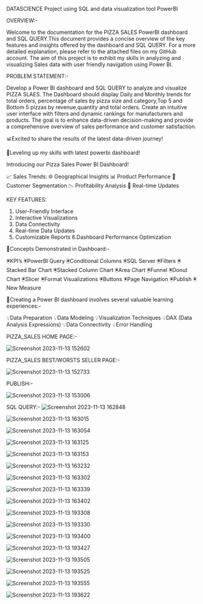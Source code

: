 DATASCIENCE Project using SQL and data visualization tool PowerBI

OVERVIEW:-


Welcome to the documentation for the PIZZA SALES PowerBI dashboard and SQL QUERY.This document provides a concise overview of the key features and insights offered by the dashboard and SQL QUERY. For a more detailed explanation, please refer to the attached files on my GitHub account. The aim of this project is to exhibit my skills in analyzing and visualizing Sales data with user friendly navigation using Power BI.

PROBLEM STATEMENT:-


Develop a Power BI dashboard and SQL QUERY to analyze and visualize PIZZA SLAES. The Dashboard should display Daily and Monthly trends for total orders, percentage of sales by pizza size and category,Top 5 and Bottom 5 pizzas by revenue,quantity and total orders. Create an intuitive user interface with filters and dynamic rankings for manufacturers and products. The goal is to enhance data-driven decision-making and provide a comprehensive overview of sales performance and customer satisfaction.


📊Excited to share the results of the latest data-driven journey!


📍Leveling up my skills with latest powerbi dashboard!


Introducing our Pizza Sales Power BI Dashboard! 


📈 Sales Trends: 
🌐 Geographical Insights
📊 Product Performance
👥 Customer Segmentation
📉 Profitability Analysis
🚀 Real-time Updates


KEY FEATURES:


1. User-Friendly Interface
2. Interactive Visualizations
3. Data Connectivity
4. Real-time Data Updates
5. Customizable Reports
6.Dashboard Performance Optimization


🚨Concepts Demonstrated in Dashboard:-


🖲KPI’s
🖲PowerBI Query
🖲Conditional Columns
🖲SQL Server
🖲Filters
🖲Stacked Bar Chart
🖲Stacked Column Chart
🖲Area Chart
🖲Funnel
🖲Donut Chart
🖲Slicer
🖲Format Visualizations 
🖲Buttons
🖲Page Navigation
🖲Publish
🖲New Measure


🚀Creating a Power BI dashboard involves several valuable learning experiences:-


💡Data Preparation
💡Data Modeling
💡Visualization Techniques 
💡DAX (Data Analysis Expressions)
💡Data Connectivity
💡Error Handling


PIZZA_SALES HOME PAGE:-


![Screenshot 2023-11-13 152602](https://github.com/Shreyayadawar25/Pizza_Sales_Data_Science_Project/assets/118647524/a102cd58-b5c6-4bc0-a220-675c4bb9081f)

PIZZA_SALES BEST/WORSTS SELLER PAGE:-

![Screenshot 2023-11-13 152733](https://github.com/Shreyayadawar25/Pizza_Sales_Data_Science_Project/assets/118647524/8d6820c9-6fc7-489d-99f6-db02ab407625)

PUBLISH:-

![Screenshot 2023-11-13 153006](https://github.com/Shreyayadawar25/Pizza_Sales_Data_Science_Project/assets/118647524/661e0702-fb0d-4c9a-ba19-23fe14b47fca)

SQL QUERY:-
![Screenshot 2023-11-13 162848](https://github.com/Shreyayadawar25/Pizza_Sales_Data_Science_Project/assets/118647524/32e87d13-dbe5-4360-96db-15c370535210)

![Screenshot 2023-11-13 163015](https://github.com/Shreyayadawar25/Pizza_Sales_Data_Science_Project/assets/118647524/6f834328-7b45-4dd6-8a47-5e10327fc1e3)

![Screenshot 2023-11-13 163054](https://github.com/Shreyayadawar25/Pizza_Sales_Data_Science_Project/assets/118647524/35b6f30d-0562-492f-bbca-4c1337a0e783)

![Screenshot 2023-11-13 163125](https://github.com/Shreyayadawar25/Pizza_Sales_Data_Science_Project/assets/118647524/038aca70-159a-4f31-ae05-c19494b77293)

![Screenshot 2023-11-13 163153](https://github.com/Shreyayadawar25/Pizza_Sales_Data_Science_Project/assets/118647524/da34d37a-85bb-4723-ac3d-b265b3a57642)

![Screenshot 2023-11-13 163232](https://github.com/Shreyayadawar25/Pizza_Sales_Data_Science_Project/assets/118647524/755ecdd1-22ae-4376-8a31-a441aa159ba6)

![Screenshot 2023-11-13 163302](https://github.com/Shreyayadawar25/Pizza_Sales_Data_Science_Project/assets/118647524/360926d8-d820-495b-ae6b-b3f06669a674)

![Screenshot 2023-11-13 163339](https://github.com/Shreyayadawar25/Pizza_Sales_Data_Science_Project/assets/118647524/b3d072b4-1a2a-43c2-88c7-98cfe9bd6017)

![Screenshot 2023-11-13 163402](https://github.com/Shreyayadawar25/Pizza_Sales_Data_Science_Project/assets/118647524/c014b328-1fbf-43dc-8e3b-1ccc4c7d5856)

![Screenshot 2023-11-13 193308](https://github.com/Shreyayadawar25/Pizza_Sales_Data_Science_Project/assets/118647524/b6abd576-6d5c-4eb7-9528-b1df47acea2b)

![Screenshot 2023-11-13 193330](https://github.com/Shreyayadawar25/Pizza_Sales_Data_Science_Project/assets/118647524/3cb9a78e-b029-473a-9658-66f8afcfb45a)

![Screenshot 2023-11-13 193400](https://github.com/Shreyayadawar25/Pizza_Sales_Data_Science_Project/assets/118647524/292ca9b2-b643-4355-91c1-35aabee4d032)

![Screenshot 2023-11-13 193427](https://github.com/Shreyayadawar25/Pizza_Sales_Data_Science_Project/assets/118647524/bf93f8d9-9833-4cb0-98f7-5405a56d9960)

![Screenshot 2023-11-13 193505](https://github.com/Shreyayadawar25/Pizza_Sales_Data_Science_Project/assets/118647524/db7cc0a0-72c2-4f77-b981-a1b9184216b9)

![Screenshot 2023-11-13 193525](https://github.com/Shreyayadawar25/Pizza_Sales_Data_Science_Project/assets/118647524/5d4c9c9c-a253-44ac-831d-2c8f4b69822b)

![Screenshot 2023-11-13 193555](https://github.com/Shreyayadawar25/Pizza_Sales_Data_Science_Project/assets/118647524/79c518c4-d4b5-4b14-8c50-02fa87785a2b)

![Screenshot 2023-11-13 193622](https://github.com/Shreyayadawar25/Pizza_Sales_Data_Science_Project/assets/118647524/f05b91d3-449c-4f13-96f8-a1153f0b473a)

